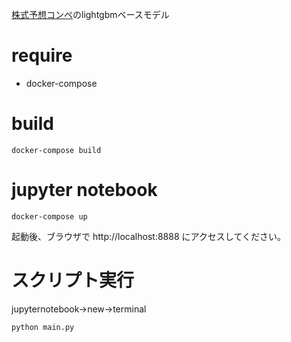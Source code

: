 [株式予想コンペ](https://comp.probspace.com/competitions/us_stock_price)のlightgbmベースモデル

# require
* docker-compose

# build

```
docker-compose build
```

# jupyter notebook

```
docker-compose up
```
起動後、ブラウザで http://localhost:8888 にアクセスしてください。

# スクリプト実行
jupyternotebook->new->terminal

```
python main.py
```